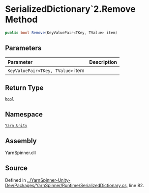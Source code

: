 <!-- This file was generated by a tool. Do not edit this file by hand. -->

# SerializedDictionary`2.Remove Method


```csharp
public bool Remove(KeyValuePair<TKey, TValue> item)
```

## Parameters
|Parameter|Description|
|:---|:---|
|`KeyValuePair<TKey, TValue>` item||
## Return Type
[`bool`](https://docs.microsoft.com/dotnet/api/System.Boolean)


## Namespace
[`Yarn.Unity`](/api/csharp/yarn.unity/README.md)

## Assembly
YarnSpinner.dll

## Source
Defined in [../YarnSpinner-Unity-Dev/Packages/YarnSpinner/Runtime/SerializedDictionary.cs](https://github.com/YarnSpinnerTool/YarnSpinner-Unity//blob/develop/Runtime/SerializedDictionary.cs#L82), line 82.
